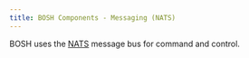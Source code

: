 ```yaml
---
title: BOSH Components - Messaging (NATS)
---
```


BOSH uses the [NATS](https://github.com/derekcollison/nats) message bus for command and control.